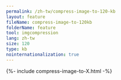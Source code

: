 ```yaml
---
permalink: /zh-tw/compress-image-to-120-kb
layout: feature
fileName: compress-image-to-120kb
folderName: feature
tool: imgcompression
lang: zh-tw
size: 120
type: kb
nointernationalization: true
---
```

{%- include compress-image-to-X.html -%}       
